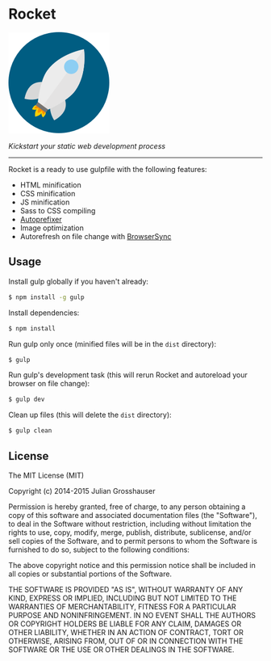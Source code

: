# Rocket
![Rocket](https://github.com/juliangrosshauser/rocket/blob/master/logo.png)

*Kickstart your static web development process*

---

Rocket is a ready to use gulpfile with the following features:

* HTML minification
* CSS minification
* JS minification
* Sass to CSS compiling
* [Autoprefixer](https://github.com/postcss/autoprefixer)
* Image optimization
* Autorefresh on file change with [BrowserSync](http://www.browsersync.io)

## Usage

Install gulp globally if you haven't already:
```sh
$ npm install -g gulp
```

Install dependencies:
```sh
$ npm install
```

Run gulp only once (minified files will be in the `dist` directory):
```sh
$ gulp
```

Run gulp's development task (this will rerun Rocket and autoreload your browser on file change):
```sh
$ gulp dev
```

Clean up files (this will delete the `dist` directory):
```sh
$ gulp clean
```

## License

The MIT License (MIT)

Copyright (c) 2014-2015 Julian Grosshauser

Permission is hereby granted, free of charge, to any person obtaining a copy
of this software and associated documentation files (the "Software"), to deal
in the Software without restriction, including without limitation the rights
to use, copy, modify, merge, publish, distribute, sublicense, and/or sell
copies of the Software, and to permit persons to whom the Software is
furnished to do so, subject to the following conditions:

The above copyright notice and this permission notice shall be included in all
copies or substantial portions of the Software.

THE SOFTWARE IS PROVIDED "AS IS", WITHOUT WARRANTY OF ANY KIND, EXPRESS OR
IMPLIED, INCLUDING BUT NOT LIMITED TO THE WARRANTIES OF MERCHANTABILITY,
FITNESS FOR A PARTICULAR PURPOSE AND NONINFRINGEMENT. IN NO EVENT SHALL THE
AUTHORS OR COPYRIGHT HOLDERS BE LIABLE FOR ANY CLAIM, DAMAGES OR OTHER
LIABILITY, WHETHER IN AN ACTION OF CONTRACT, TORT OR OTHERWISE, ARISING FROM,
OUT OF OR IN CONNECTION WITH THE SOFTWARE OR THE USE OR OTHER DEALINGS IN THE
SOFTWARE.
